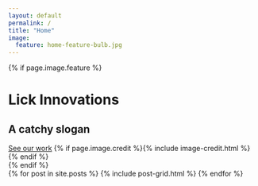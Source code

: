 ```yaml
---
layout: default
permalink: /
title: "Home"
image:
  feature: home-feature-bulb.jpg
---
```

{% if page.image.feature %}

  <div class="page-lead" style="background-image:url({{ site.url }}/images/{{ page.image.feature }})">
		<div class="wrap page-lead-content">
		  <h1>Lick Innovations</h1>
			<h2>A catchy slogan</h2>
			<a href="{{ site.url }}/work" class="btn-inverse">See our work</a>
			{% if page.image.credit %}{% include image-credit.html %}{% endif %}
		</div><!-- /.page-lead-content -->
</div><!-- /.page-lead -->
{% endif %}

<div class="wrap">
<div class="tiles">
{% for post in site.posts %}
	{% include post-grid.html %}
{% endfor %}
</div><!-- /.tiles -->
</div><!-- /.wrap -->
